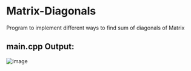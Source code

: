 # Matrix-Diagonals
Program to implement different ways to find sum of diagonals of Matrix

## main.cpp Output:

![image](https://github.com/SaadARazzaq/Matrix-Diagonals/assets/123338307/155938b9-a684-49fb-959e-f695d824c2b0)
